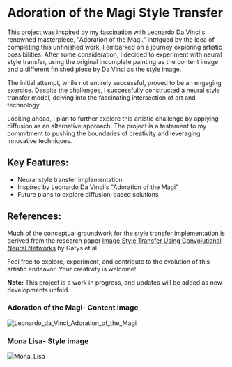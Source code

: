 # Adoration of the Magi Style Transfer

This project was inspired by my fascination with Leonardo Da Vinci's renowned masterpiece, "Adoration of the Magi." Intrigued by the idea of completing this unfinished work, I embarked on a journey exploring artistic possibilities. After some consideration, I decided to experiment with neural style transfer, using the original incomplete painting as the content image and a different finished piece by Da Vinci as the style image.

The initial attempt, while not entirely successful, proved to be an engaging exercise. Despite the challenges, I successfully constructed a neural style transfer model, delving into the fascinating intersection of art and technology.

Looking ahead, I plan to further explore this artistic challenge by applying diffusion as an alternative approach. The project is a testament to my commitment to pushing the boundaries of creativity and leveraging innovative techniques.

## Key Features:
- Neural style transfer implementation
- Inspired by Leonardo Da Vinci's "Adoration of the Magi"
- Future plans to explore diffusion-based solutions

## References:
Much of the conceptual groundwork for the style transfer implementation is derived from the research paper [Image Style Transfer Using Convolutional Neural Networks](https://www.cv-foundation.org/openaccess/content_cvpr_2016/papers/Gatys_Image_Style_Transfer_CVPR_2016_paper.pdf) by Gatys et al.

Feel free to explore, experiment, and contribute to the evolution of this artistic endeavor. Your creativity is welcome!

**Note:** This project is a work in progress, and updates will be added as new developments unfold.

### Adoration of the Magi- Content image
![Leonardo_da_Vinci_Adoration_of_the_Magi](https://github.com/ajdema/neural_style_transfer/assets/135823435/545aa62d-20f3-4f63-9ad6-d6abd2e3acbc)
### Mona Lisa- Style image
![Mona_Lisa](https://github.com/ajdema/neural_style_transfer/assets/135823435/dc3642bd-957e-4716-bfbd-a9dbe37d0b89)
